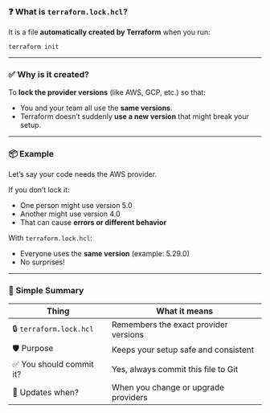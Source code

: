 
### ❓ What is `terraform.lock.hcl`?

It is a file **automatically created by Terraform** when you run:

```
terraform init
```

---

### ✅ Why is it created?

To **lock the provider versions** (like AWS, GCP, etc.) so that:

* You and your team all use the **same versions**.
* Terraform doesn’t suddenly **use a new version** that might break your setup.

---

### 📦 Example

Let’s say your code needs the AWS provider.

If you don’t lock it:

* One person might use version 5.0
* Another might use version 4.0
* That can cause **errors or different behavior**

With `terraform.lock.hcl`:

* Everyone uses the **same version** (example: 5.29.0)
* No surprises!

---

### 📌 Simple Summary

| Thing                   | What it means                         |
| ----------------------- | ------------------------------------- |
| 🔒 `terraform.lock.hcl` | Remembers the exact provider versions |
| 🛡️ Purpose             | Keeps your setup safe and consistent  |
| ✅ You should commit it? | Yes, always commit this file to Git   |
| 🔄 Updates when?        | When you change or upgrade providers  |

